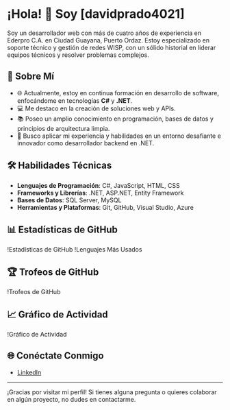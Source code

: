 # ¡Hola! 👋 Soy [davidprado4021]

Soy un desarrollador web con más de cuatro años de experiencia en Ederpro C.A. en Ciudad Guayana, Puerto Ordaz. Estoy especializado en soporte técnico y gestión de redes WISP, con un sólido historial en liderar equipos técnicos y resolver problemas complejos.

## 🚀 Sobre Mí

- 🌐 Actualmente, estoy en continua formación en desarrollo de software, enfocándome en tecnologías **C#** y **.NET**.
- 💻 Me destaco en la creación de soluciones web y APIs.
- 📚 Poseo un amplio conocimiento en programación, bases de datos y principios de arquitectura limpia.
- 🎯 Busco aplicar mi experiencia y habilidades en un entorno desafiante e innovador como desarrollador backend en .NET.

## 🛠️ Habilidades Técnicas

- **Lenguajes de Programación**: C#, JavaScript, HTML, CSS
- **Frameworks y Librerías**: .NET, ASP.NET, Entity Framework
- **Bases de Datos**: SQL Server, MySQL
- **Herramientas y Plataformas**: Git, GitHub, Visual Studio, Azure

## 📊 Estadísticas de GitHub

!Estadísticas de GitHub
!Lenguajes Más Usados

## 🏆 Trofeos de GitHub

!Trofeos de GitHub

## 📈 Gráfico de Actividad

!Gráfico de Actividad

## 🌐 Conéctate Conmigo

- [LinkedIn](https://www.linkedin.com/in/david-a-prado-a-59722330b/)

---

¡Gracias por visitar mi perfil! Si tienes alguna pregunta o quieres colaborar en algún proyecto, no dudes en contactarme.
